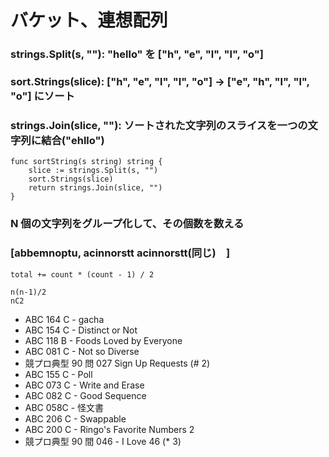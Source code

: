 # バケット、連想配列

### strings.Split(s, ""): "hello" を ["h", "e", "l", "l", "o"]

### sort.Strings(slice): ["h", "e", "l", "l", "o"] -> ["e", "h", "l", "l", "o"] にソート

### strings.Join(slice, ""): ソートされた文字列のスライスを一つの文字列に結合("ehllo")

```
func sortString(s string) string {
	slice := strings.Split(s, "")
	sort.Strings(slice)
	return strings.Join(slice, "")
}
```

### N 個の文字列をグループ化して、その個数を数える

### [abbemnoptu, acinnorstt acinnorstt(同じ)　]

```
total += count * (count - 1) / 2
```

```
n(n-1)/2
nC2
```

- ABC 164 C - gacha
- ABC 154 C - Distinct or Not
- ABC 118 B - Foods Loved by Everyone
- ABC 081 C - Not so Diverse
- 競プロ典型 90 問 027 Sign Up Requests (# 2)
- ABC 155 C - Poll
- ABC 073 C - Write and Erase
- ABC 082 C - Good Sequence
- ABC 058C - 怪文書
- ABC 206 C - Swappable
- ABC 200 C - Ringo's Favorite Numbers 2
- 競プロ典型 90 間 046 - I Love 46 (\* 3)
